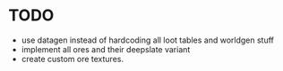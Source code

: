 # TODO

- use datagen instead of hardcoding all loot tables and worldgen stuff
- implement all ores and their deepslate variant
- create custom ore textures.